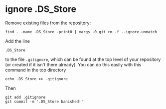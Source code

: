 # ignore .DS_Store

Remove existing files from the repository:

```
find . -name .DS_Store -print0 | xargs -0 git rm -f --ignore-unmatch
```

Add the line

```
.DS_Store
```

to the file `.gitignore`, which can be found at the top level of your repository (or created if it isn't there already). You can do this easily with this command in the top directory

```
echo .DS_Store >> .gitignore
```

Then

```
git add .gitignore
git commit -m '.DS_Store banished!'
```